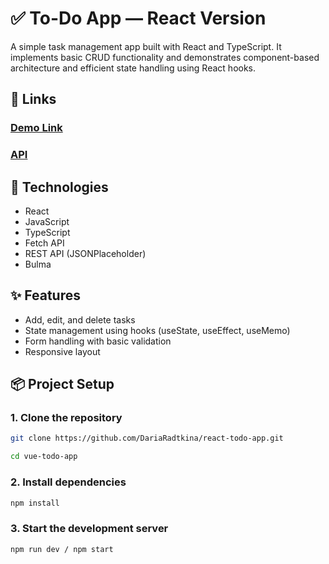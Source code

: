 # ✅ To-Do App — React Version
A simple task management app built with React and TypeScript. It implements basic CRUD functionality and demonstrates component-based architecture and efficient state handling using React hooks.

## 🔗 Links
### [Demo Link](https://dariaradtkina.github.io/react-todo-app/)
### [API](https://mate-academy.github.io/fe-students-api/)

## 🔧 Technologies

- React
- JavaScript
- TypeScript
- Fetch API
- REST API (JSONPlaceholder)
- Bulma

## ✨ Features

- Add, edit, and delete tasks
- State management using hooks (useState, useEffect, useMemo)
- Form handling with basic validation
- Responsive layout

## 📦 Project Setup
### 1. Clone the repository
```bash
git clone https://github.com/DariaRadtkina/react-todo-app.git
```
```bash
cd vue-todo-app
```
### 2. Install dependencies
```bash
npm install
```
### 3. Start the development server
```bash
npm run dev / npm start
```
